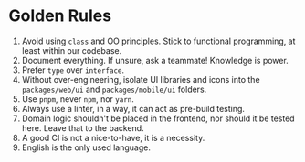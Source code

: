 # Golden Rules

1. Avoid using `class` and OO principles. Stick to functional programming, at least within our codebase.
2. Document everything. If unsure, ask a teammate! Knowledge is power.
3. Prefer `type` over `interface`.
4. Without over-engineering, isolate UI libraries and icons into the `packages/web/ui` and `packages/mobile/ui` folders.
5. Use `pnpm`, never `npm`, nor `yarn`.
6. Always use a linter, in a way, it can act as pre-build testing.
7. Domain logic shouldn't be placed in the frontend, nor should it be tested here. Leave that to the backend.
8. A good CI is not a nice-to-have, it is a necessity.
9. English is the only used language.

